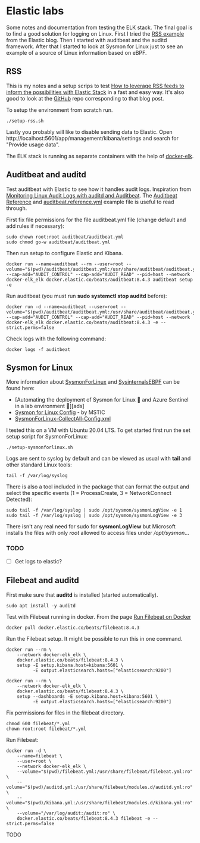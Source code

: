 # Elastic labs

Some notes and documentation from testing the ELK stack. The final goal is to find a good solution for logging on Linux. First I tried the [RSS example][lrf] from the Elastic blog. Then I started with auditbeat and the auditd framework. After that I started to look at Sysmon for Linux just to see an example of a source of Linux information based on eBPF.

## RSS

This is my notes and a setup scrips to test [How to leverage RSS feeds to inform the possibilities with Elastic Stack][lrf] in a fast and easy way. It's also good to look at the [GitHub][git] repo corresponding to that blog post.

To setup the environment from scratch run.

    ./setup-rss.sh

Lastly you probably will like to disable sending data to Elastic. Open http://localhost:5601/app/management/kibana/settings and search for "Provide usage data".

The ELK stack is running as separate containers with the help of [docker-elk][del].


## Auditbeat and auditd

Test auditbeat with Elastic to see how it handles audit logs. Inspiration from [Monitoring Linux Audit Logs with auditd and Auditbeat][mla]. The [Auditbeat Reference][are] and [auditbeat.reference.yml][ary] example file is useful to read through.

First fix file permissions for the file auditbeat.yml file (change default and add rules if necessary):

    sudo chown root:root auditbeat/auditbeat.yml
    sudo chmod go-w auditbeat/auditbeat.yml

Then run setup to configure Elastic and Kibana.

    docker run --name=auditbeat --rm --user=root --volume="$(pwd)/auditbeat/auditbeat.yml:/usr/share/auditbeat/auditbeat.yml:ro" --cap-add="AUDIT_CONTROL" --cap-add="AUDIT_READ" --pid=host --network docker-elk_elk docker.elastic.co/beats/auditbeat:8.4.3 auditbeat setup -e

Run auditbeat (you must run **sudo systemctl stop auditd** before):

    docker run -d --name=auditbeat --user=root --volume="$(pwd)/auditbeat/auditbeat.yml:/usr/share/auditbeat/auditbeat.yml:ro" --cap-add="AUDIT_CONTROL" --cap-add="AUDIT_READ" --pid=host --network docker-elk_elk docker.elastic.co/beats/auditbeat:8.4.3 -e --strict.perms=false

Check logs with the following command:

    docker logs -f auditbeat


## Sysmon for Linux

More information about [SysmonForLinux][sfl] and [SysinternalsEBPF][seb] can be found here:

- [Automating the deployment of Sysmon for Linux 🐧 and Azure Sentinel in a lab environment 🧪][ads]
- [Sysmon for Linux Config][slc] - by MSTIC
- [SysmonForLinux-CollectAll-Config.xml][scc]

I tested this on a VM with Ubuntu 20.04 LTS. To get started first run the set setup script for SysmonForLinux:

    ./setup-sysmonforlinux.sh

Logs are sent to syslog by default and can be viewed as usual with **tail** and other standard Linux tools:

    tail -f /var/log/syslog 

There is also a tool included in the package that can format the output and select the specific events (1 = ProcessCreate, 3 = NetworkConnect Detected):

    sudo tail -f /var/log/syslog | sudo /opt/sysmon/sysmonLogView -e 1
    sudo tail -f /var/log/syslog | sudo /opt/sysmon/sysmonLogView -e 3

There isn't any real need for sudo for **sysmonLogView** but Microsoft installs the files with only *root* allowed to access files under */opt/sysmon*...

### TODO

- [ ] Get logs to elastic?

## Filebeat and auditd

First make sure that **auditd** is installed (started automatically).

    sudo apt install -y auditd

Test with Filebeat running in docker. From the page [Run Filebeat on Docker][rfd]

    docker pull docker.elastic.co/beats/filebeat:8.4.3

Run the Filebeat setup. It might be possible to run this in one command.

    docker run --rm \
        --network docker-elk_elk \
        docker.elastic.co/beats/filebeat:8.4.3 \
        setup -E setup.kibana.host=kibana:5601 \
              -E output.elasticsearch.hosts=["elasticsearch:9200"]

    docker run --rm \
        --network docker-elk_elk \
        docker.elastic.co/beats/filebeat:8.4.3 \
        setup --dashboards -E setup.kibana.host=kibana:5601 \
              -E output.elasticsearch.hosts=["elasticsearch:9200"]

Fix permissions for files in the filebeat directory.

	chmod 600 filebeat/*.yml
	chown root:root filebeat/*.yml

Run Filebeat:

    docker run -d \
        --name=filebeat \
        --user=root \
        --network docker-elk_elk \
        --volume="$(pwd)/filebeat.yml:/usr/share/filebeat/filebeat.yml:ro" \
        --volume="$(pwd)/auditd.yml:/usr/share/filebeat/modules.d/auditd.yml:ro" \
        --volume="$(pwd)/kibana.yml:/usr/share/filebeat/modules.d/kibana.yml:ro" \
        --volume="/var/log/audit:/audit:ro" \
        docker.elastic.co/beats/filebeat:8.4.3 filebeat -e --strict.perms=false


TODO

  [are]: https://www.elastic.co/guide/en/beats/auditbeat/current/index.html
  [ary]: https://www.elastic.co/guide/en/beats/auditbeat/current/auditbeat-reference-yml.html
  [del]: https://github.com/deviantony/docker-elk
  [git]: https://github.com/cyberimposters/rss-security
  [mla]: https://sematext.com/blog/auditd-logs-auditbeat-elasticsearch-logsene/
  [lrf]: https://www.elastic.co/blog/how-to-leverage-rss-feeds-to-inform-the-possibilities-with-elastic-stack
  [rfd]: https://www.elastic.co/guide/en/beats/filebeat/current/running-on-docker.html
  [scc]: https://gist.github.com/Cyb3rWard0g/bcf1514cc340197f0076bf1da8954077
  [seb]: https://github.com/Sysinternals/SysinternalsEBPF
  [sfl]: https://github.com/Sysinternals/SysmonForLinux
  [slc]: https://github.com/microsoft/MSTIC-Sysmon/tree/main/linux/configs

